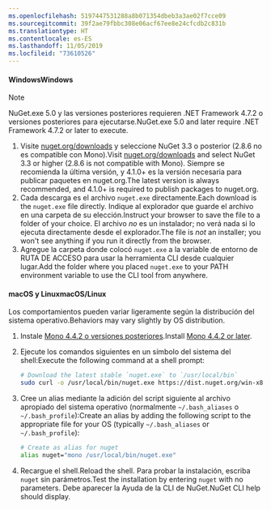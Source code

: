 ```yaml
---
ms.openlocfilehash: 5197447531288a8b071354dbeb3a3ae02f7cce09
ms.sourcegitcommit: 39f2ae79fbbc308e06acf67ee8e24cfcdb2c831b
ms.translationtype: HT
ms.contentlocale: es-ES
ms.lasthandoff: 11/05/2019
ms.locfileid: "73610526"
---
```

#### <a name="windows"></a><span data-ttu-id="6a630-101">Windows</span><span class="sxs-lookup"><span data-stu-id="6a630-101">Windows</span></span>

> [!Note]
> <span data-ttu-id="6a630-102">NuGet.exe 5.0 y las versiones posteriores requieren .NET Framework 4.7.2 o versiones posteriores para ejecutarse.</span><span class="sxs-lookup"><span data-stu-id="6a630-102">NuGet.exe 5.0 and later require .NET Framework 4.7.2 or later to execute.</span></span>

1. <span data-ttu-id="6a630-103">Visite [nuget.org/downloads](https://nuget.org/downloads) y seleccione NuGet 3.3 o posterior (2.8.6 no es compatible con Mono).</span><span class="sxs-lookup"><span data-stu-id="6a630-103">Visit [nuget.org/downloads](https://nuget.org/downloads) and select NuGet 3.3 or higher (2.8.6 is not compatible with Mono).</span></span> <span data-ttu-id="6a630-104">Siempre se recomienda la última versión, y 4.1.0+ es la versión necesaria para publicar paquetes en nuget.org.</span><span class="sxs-lookup"><span data-stu-id="6a630-104">The latest version is always recommended, and 4.1.0+ is required to publish packages to nuget.org.</span></span>
1. <span data-ttu-id="6a630-105">Cada descarga es el archivo `nuget.exe` directamente.</span><span class="sxs-lookup"><span data-stu-id="6a630-105">Each download is the `nuget.exe` file directly.</span></span> <span data-ttu-id="6a630-106">Indique al explorador que guarde el archivo en una carpeta de su elección.</span><span class="sxs-lookup"><span data-stu-id="6a630-106">Instruct your browser to save the file to a folder of your choice.</span></span> <span data-ttu-id="6a630-107">El archivo *no* es un instalador; no verá nada si lo ejecuta directamente desde el explorador.</span><span class="sxs-lookup"><span data-stu-id="6a630-107">The file is *not* an installer; you won't see anything if you run it directly from the browser.</span></span>
1. <span data-ttu-id="6a630-108">Agregue la carpeta donde colocó `nuget.exe` a la variable de entorno de RUTA DE ACCESO para usar la herramienta CLI desde cualquier lugar.</span><span class="sxs-lookup"><span data-stu-id="6a630-108">Add the folder where you placed `nuget.exe` to your PATH environment variable to use the CLI tool from anywhere.</span></span>

#### <a name="macoslinux"></a><span data-ttu-id="6a630-109">macOS y Linux</span><span class="sxs-lookup"><span data-stu-id="6a630-109">macOS/Linux</span></span>

<span data-ttu-id="6a630-110">Los comportamientos pueden variar ligeramente según la distribución del sistema operativo.</span><span class="sxs-lookup"><span data-stu-id="6a630-110">Behaviors may vary slightly by OS distribution.</span></span>

1. <span data-ttu-id="6a630-111">Instale [Mono 4.4.2 o versiones posteriores](https://www.mono-project.com/docs/getting-started/install/).</span><span class="sxs-lookup"><span data-stu-id="6a630-111">Install [Mono 4.4.2 or later](https://www.mono-project.com/docs/getting-started/install/).</span></span>

1. <span data-ttu-id="6a630-112">Ejecute los comandos siguientes en un símbolo del sistema del shell:</span><span class="sxs-lookup"><span data-stu-id="6a630-112">Execute the following command at a shell prompt:</span></span>

    ```bash
    # Download the latest stable `nuget.exe` to `/usr/local/bin`
    sudo curl -o /usr/local/bin/nuget.exe https://dist.nuget.org/win-x86-commandline/latest/nuget.exe
    ```

1. <span data-ttu-id="6a630-113">Cree un alias mediante la adición del script siguiente al archivo apropiado del sistema operativo (normalmente `~/.bash_aliases` o `~/.bash_profile`):</span><span class="sxs-lookup"><span data-stu-id="6a630-113">Create an alias by adding the following script to the appropriate file for your OS (typically `~/.bash_aliases` or `~/.bash_profile`):</span></span>

    ```bash
    # Create as alias for nuget
    alias nuget="mono /usr/local/bin/nuget.exe"
    ```

1. <span data-ttu-id="6a630-114">Recargue el shell.</span><span class="sxs-lookup"><span data-stu-id="6a630-114">Reload the shell.</span></span>  <span data-ttu-id="6a630-115">Para probar la instalación, escriba `nuget` sin parámetros.</span><span class="sxs-lookup"><span data-stu-id="6a630-115">Test the installation by entering `nuget` with no parameters.</span></span> <span data-ttu-id="6a630-116">Debe aparecer la Ayuda de la CLI de NuGet.</span><span class="sxs-lookup"><span data-stu-id="6a630-116">NuGet CLI help should display.</span></span>
